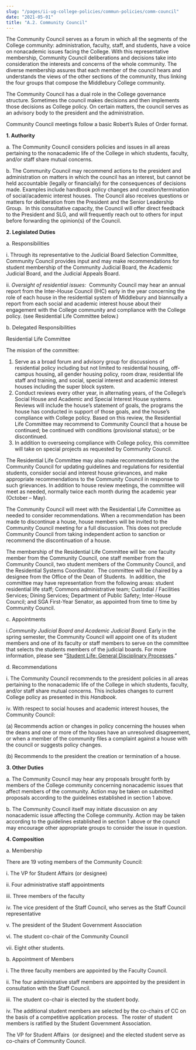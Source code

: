 ```yaml
---
slug: "/pages/ii-ug-college-policies/commun-policies/comm-council"
date: "2021-05-01"
title: "A.2. Community Council"
---
```


The Community Council serves as a forum in which all the segments of the College community: administration, faculty, staff, and students, have a voice on nonacademic issues facing the College. With this representative membership, Community Council deliberations and decisions take into consideration the interests and concerns of the whole community. The diverse membership assures that each member of the council hears and understands the views of the other sections of the community, thus linking the four groups that compose the Middlebury College community.

The Community Council has a dual role in the College governance structure. Sometimes the council makes decisions and then implements those decisions as College policy. On certain matters, the council serves as an advisory body to the president and the administration.

Community Council meetings follow a basic Robert’s Rules of Order format.

**1\. Authority**

a. The Community Council considers policies and issues in all areas pertaining to the nonacademic life of the College in which students, faculty, and/or staff share mutual concerns.

b. The Community Council may recommend actions to the president and administration on matters in which the council has an interest, but cannot be held accountable (legally or financially) for the consequences of decisions made. Examples include handbook policy changes and creation/termination of social/academic interest houses.  The Council also receives questions or matters for deliberation from the President and the Senior Leadership Group.  In this consultative capacity, the Council will offer direct feedback to the President and SLG, and will frequently reach out to others for input before forwarding the opinion(s) of the Council.

**2\. Legislated Duties**

a. Responsibilities

i. Through its representative to the Judicial Board Selection Committee, Community Council provides input and may make recommendations for [](http://c/Users/mcdurfee/AppData/Local/Temp/Edited%20handbook%20language%20CC%202017%20edits%20KSA%20and%20HSR-1.docx#_msocom_1)student membership of the Community Judicial Board, the Academic Judicial Board, and the Judicial Appeals Board.

ii. *Oversight of residential issues:*  Community Council may hear an annual report from the Inter-House Council (IHC) early in the year concerning the role of each house in the residential system of Middlebury and biannually a report from each social and academic interest house about their engagement with the College community and compliance with the College policy. (see Residential Life Committee below.)

b. Delegated Responsibilities

<span>Residential Life Committee</span>

The mission of the committee:

1.  Serve as a broad forum and advisory group for discussions of residential policy including but not limited to residential housing, off-campus housing, all gender housing policy, room draw, residential life staff and training, and social, special interest and academic interest houses including the super block system.
2.  Conduct reviews every other year, in alternating years, of the College’s Social House and Academic and Special Interest House systems. Reviews will include the house’s statement of goals, the programs the house has conducted in support of those goals, and the house’s compliance with College policy. Based on this review, the Residential Life Committee may recommend to Community Council that a house be continued; be continued with conditions (provisional status); or be discontinued.
3.  In addition to overseeing compliance with College policy, this committee will take on special projects as requested by Community Council.

The Residential Life Committee may also make recommendations to the Community Council for updating guidelines and regulations for residential students, consider social and interest house grievances, and make appropriate recommendations to the Community Council in response to such grievances. In addition to house review meetings, the committee will meet as needed, normally twice each month during the academic year (October – May).

The Community Council will meet with the Residential Life Committee as needed to consider recommendations. When a recommendation has been made to discontinue a house, house members will be invited to the Community Council meeting for a full discussion. This does not preclude Community Council from taking independent action to sanction or recommend the discontinuation of a house.

The membership of the Residential Life Committee will be: one faculty member from the Community Council, one staff member from the Community Council, two student members of the Community Council, and the Residential Systems Coordinator.  The committee will be chaired by a designee from the Office of the Dean of Students.  In addition, the committee may have representation from the following areas: student residential life staff; Commons administrative team; Custodial / Facilities Services; Dining Services; Department of Public Safety; Inter-House Council; and SGA First-Year Senator, as appointed from time to time by Community Council.

c. Appointments

i.*Community Judicial Board and Academic Judicial Board.* Early in the spring semester, the Community Council will appoint one of its student members and one of its faculty or staff members to serve on the committee that selects the students members of the judicial boards. For more information, please see “[Student Life: General Disciplinary Processes](http://www.middlebury.edu/pages/ii-ug-college-policies/ug-policies/res-life-conduct-policies/general-disciplinary-process).”

d. Recommendations

i. The Community Council recommends to the president policies in all areas pertaining to the nonacademic life of the College in which students, faculty, and/or staff share mutual concerns. This includes changes to current College policy as presented in this *Handbook.*

iv. With respect to social houses and academic interest houses, the Community Council:

(a) Recommends action or changes in policy concerning the houses when the deans and one or more of the houses have an unresolved disagreement, or when a member of the community files a complaint against a house with the council or suggests policy changes.

(b) Recommends to the president the creation or termination of a house.

**3\. Other Duties**

a. The Community Council may hear any proposals brought forth by members of the College community concerning nonacademic issues that affect members of the community. Action may be taken on submitted proposals according to the guidelines established in section 1 above.

b. The Community Council itself may initiate discussion on any nonacademic issue affecting the College community. Action may be taken according to the guidelines established in section 1 above or the council may encourage other appropriate groups to consider the issue in question.

**4\. Composition**

a. Membership

There are 19 voting members of the Community Council:

i. The VP for Student Affairs (or designee)

ii. Four administrative staff appointments

iii. Three members of the faculty

iv. The vice president of the Staff Council, who serves as the Staff Council representative

v. The president of the Student Government Association

vi. The student co-chair of the Community Council

vii. Eight other students.

b. Appointment of Members

i. The three faculty members are appointed by the Faculty Council.

ii. The four administrative staff members are appointed by the president in consultation with the Staff Council.

iii. The student co-chair is elected by the student body.

iv. The additional student members are selected by the co-chairs of CC on the basis of a competitive application process.  The roster of student members is ratified by the Student Government Association.

The VP for Student Affairs  (or designee) and the elected student serve as co-chairs of Community Council.
